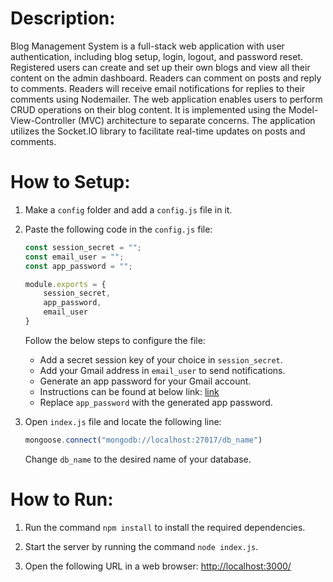 # Description:

Blog Management System is a full-stack web application with user authentication, including blog setup, login, logout, and password reset. Registered users can create and set up their own blogs and view all their content on the admin dashboard. Readers can comment on posts and reply to comments. Readers will receive email notifications for replies to their comments using Nodemailer. The web application enables users to perform CRUD operations on their blog content. It is implemented using the Model-View-Controller (MVC) architecture to separate concerns. The application utilizes the Socket.IO library to facilitate real-time updates on posts and comments.

# How to Setup:

1. Make a `config` folder and add a `config.js` file in it.

2. Paste the following code in the `config.js` file:

    ```javascript
    const session_secret = "";
    const email_user = "";
    const app_password = "";

    module.exports = {
        session_secret,
        app_password,
        email_user
    }
    ```

   Follow the below steps to configure the file:
   
   - Add a secret session key of your choice in `session_secret`.
   - Add your Gmail address in `email_user` to send notifications.
   - Generate an app password for your Gmail account. 
   - Instructions can be found at below link: 
     [link](https://stackoverflow.com/questions/72470777/nodemailer-response-535-5-7-8-username-and-password-not-accepted)
   - Replace `app_password` with the generated app password.

3. Open `index.js` file and locate the following line:

    ```javascript
    mongoose.connect("mongodb://localhost:27017/db_name")
    ```

   Change `db_name` to the desired name of your database.

# How to Run:

1. Run the command `npm install` to install the required dependencies.

2. Start the server by running the command `node index.js`.

3. Open the following URL in a web browser: [http://localhost:3000/](http://localhost:3000/)

